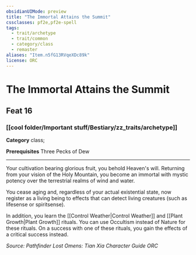 ```yaml
---
obsidianUIMode: preview
title: "The Immortal Attains the Summit"
cssclasses: pf2e,pf2e-spell
tags:
  - trait/archetype
  - trait/common
  - category/class
  - remaster
aliases: "Item.n5fG13RVqeXDc89k"
license: ORC
---
```

# The Immortal Attains the Summit
## Feat 16
### [[cool folder/Important stuff/Bestiary/zz_traits/archetype]]

**Category** class; 



**Prerequisites** Three Pecks of Dew
* * *
Your cultivation bearing glorious fruit, you behold Heaven's will. Returning from your vision of the Holy Mountain, you become an immortal with mystic potency over the terrestrial realms of wind and water.

You cease aging and, regardless of your actual existential state, now register as a living being to effects that can detect living creatures (such as lifesense or spiritsense).

In addition, you learn the [[Control Weather|Control Weather]] and [[Plant Growth|Plant Growth]] rituals. You can use Occultism instead of Nature for these rituals. On a success with one of these rituals, you gain the effects of a critical success instead.

*Source: Pathfinder Lost Omens: Tian Xia Character Guide*
*ORC*
